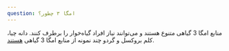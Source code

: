 ```yaml
---
question: امگا ۳ چطور؟
---
```

منابع امگا 3 گیاهی متنوع هستند و می‌توانند نیاز افراد گیاه‌خوار را برطرف کنند.
دانه چیا، کلم بروکسل و گردو چند نمونه از منابع امگا 3 گیاهی [هستند].

[هستند]: https://www.healthline.com/nutrition/7-plant-sources-of-omega-3s
